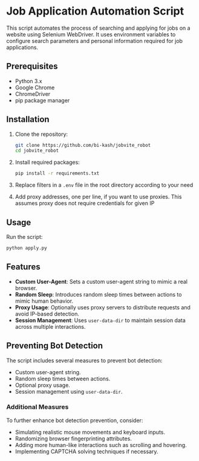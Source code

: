# Job Application Automation Script

This script automates the process of searching and applying for jobs on a website using Selenium WebDriver. It uses environment variables to configure search parameters and personal information required for job applications.

## Prerequisites
- Python 3.x
- Google Chrome
- ChromeDriver
- pip package manager

## Installation

1. Clone the repository:

   ```bash
   git clone https://github.com/bi-kash/jobvite_robot
   cd jobvite_robot
   ```

2. Install required packages:

   ```bash
   pip install -r requirements.txt
   ```

3. Replace filters in a `.env` file in the root directory according to your need

4. Add proxy addresses, one per line, if you want to use proxies. This assumes proxy does not require credentials for given IP

## Usage

Run the script:

```bash
python apply.py
```


## Features
- **Custom User-Agent**: Sets a custom user-agent string to mimic a real browser.
- **Random Sleep**: Introduces random sleep times between actions to mimic human behavior.
- **Proxy Usage**: Optionally uses proxy servers to distribute requests and avoid IP-based detection.
- **Session Management**: Uses `user-data-dir` to maintain session data across multiple interactions.

## Preventing Bot Detection
The script includes several measures to prevent bot detection:
- Custom user-agent string.
- Random sleep times between actions.
- Optional proxy usage.
- Session management using `user-data-dir`.

### Additional Measures
To further enhance bot detection prevention, consider:
- Simulating realistic mouse movements and keyboard inputs.
- Randomizing browser fingerprinting attributes.
- Adding more human-like interactions such as scrolling and hovering.
- Implementing CAPTCHA solving techniques if necessary.